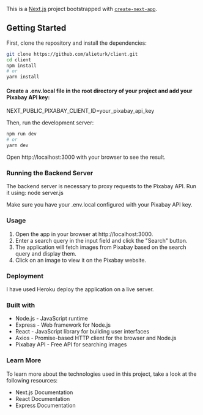 This is a [Next.js](https://nextjs.org/) project bootstrapped with [`create-next-app`](https://github.com/vercel/next.js/tree/canary/packages/create-next-app).

## Getting Started

First, clone the repository and install the dependencies:

```bash
git clone https://github.com/alieturk/client.git
cd client
npm install
# or
yarn install
```

#### Create a .env.local file in the root directory of your project and add your Pixabay API key:
NEXT_PUBLIC_PIXABAY_CLIENT_ID=your_pixabay_api_key

Then, run the development server:
```bash
npm run dev
# or
yarn dev
```

Open http://localhost:3000 with your browser to see the result.

### Running the Backend Server
The backend server is necessary to proxy requests to the Pixabay API. Run it using:
node server.js

Make sure you have your .env.local configured with your Pixabay API key.

### Usage 
1. Open the app in your browser at http://localhost:3000.
2. Enter a search query in the input field and click the "Search" button.
3. The application will fetch images from Pixabay based on the search query and display them.
4. Click on an image to view it on the Pixabay website.

### Deployment 
I have used Heroku deploy the application on a live server. 

### Built with 
* Node.js - JavaScript runtime
* Express - Web framework for Node.js
* React - JavaScript library for building user interfaces
* Axios - Promise-based HTTP client for the browser and Node.js
* Pixabay API - Free API for searching images


### Learn More
To learn more about the technologies used in this project, take a look at the following resources:

* Next.js Documentation
* React Documentation 
* Express Documentation

